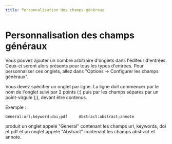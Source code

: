 ```yaml
---
title: Personnalisation des champs généraux
---
```


# Personnalisation des champs généraux

Vous pouvez ajouter un nombre arbitraire d'onglets dans l'éditeur d'entrées. Ceux-ci seront alors présents pour tous les types d'entrées. Pour personnaliser ces onglets, allez dans "Options -&gt; Configurer les champs généraux".

Vous devez spécifier un onglet par ligne. La ligne doit commencer par le nom de l'onglet suivi par 2 points (:) puis par les champs séparés par un point-virgule (;), devant être contenus.

Exemple :

`General:url;keyword;doi;pdf     Abstract:abstract;annote`

produit un onglet appelé "General" contenant les champs url, keywords, doi et pdf et un onglet appelé "Abstract" contenant les champs abstract et annote.
